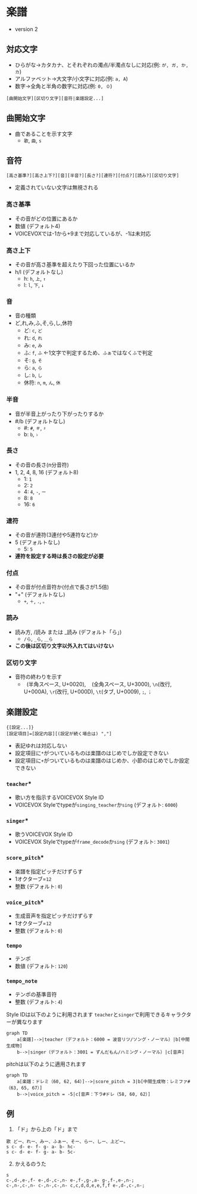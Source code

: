 # 楽譜
- version 2

## 対応文字
- ひらがな→カタカナ、とそれぞれの濁点/半濁点なしに対応(例: `が, ガ, か, カ`)
- アルファベット→大文字/小文字に対応(例: `a, A`)
- 数字→全角と半角の数字に対応(例: `0, ０`)

```
[曲開始文字][区切り文字][音符|楽譜設定...]
```

## 曲開始文字
- 曲であることを示す文字
   - `歌`, `曲`, `s`
## 音符
```
[高さ基準?][高さ上下?][音][半音?][長さ?][連符?][付点?][読み?][区切り文字]
```
- 定義されていない文字は無視される
### 高さ基準
- その音がどの位置にあるか
- 数値 (デフォルト4)
- VOICEVOXでは-1から+9まで対応しているが、-1は未対応
### 高さ上下
- その音が高さ基準を超えたり下回った位置にいるか
- h/l (デフォルトなし)
  - h: `h`, `上`, `↑`
  - l: `l`, `下`, `↓`
### 音
- 音の種類
- ど,れ,み,ふ,そ,ら,し,休符
  - ど: `c`, `ど`
  - れ: `d`, `れ`
  - み: `e`, `み`
  - ふ: `f`, `ふ` ←1文字で判定するため、`ふぁ`ではなく`ふ`で判定
  - そ: `g`, `そ`
  - ら: `a`, `ら`
  - し: `b`, `し`
  - 休符: `n`, `m`, `ん`, `休`
### 半音
- 音が半音上がったり下がったりするか
- #/b (デフォルトなし)
  - #: `#`, `＃`, `♯`
  - b: `b`, `♭`
### 長さ
- その音の長さ(n分音符)
- 1, 2, 4, 8, 16 (デフォルト8)
  - 1: `1`
  - 2: `2`
  - 4: `4`, `-`, `ー`
  - 8: `8`
  - 16: `6`
### 連符
- その音が連符(3連付や5連符など)か
- 5 (デフォルトなし)
  - 5: `5`
- **連符を設定する時は長さの設定が必要**
### 付点
- その音が付点音符か(付点で長さが1.5倍)
- "+" (デフォルトなし)
  - `+`, `＋`, `.`, `。`
### 読み
- 読み方, /読み または _読み (デフォルト「ら」)
  - `/ら`, `_ら`, `＿ら`
- **この後は区切り文字以外入れてはいけない**
### 区切り文字
- 音符の終わりを示す
  - ` `(半角スペース, U+0020), `　`(全角スペース, U+3000), `\n`(改行, U+000A), `\r`(改行, U+000D), `\t`(タブ, U+0009), `;`, `；`

## 楽譜設定
```
{[設定...]}
[設定項目]=[設定内容][(設定が続く場合は) ","]
```
- 表記ゆれは対応しない
- 設定項目に`*`がついているものは楽譜のはじめでしか設定できない
- 設定項目に`+`がついているものは楽譜のはじめか、小節のはじめでしか設定できない
### `teacher`*
- 歌い方を指示するVOICEVOX Style ID
- VOICEVOX Styleでtypeが`singing_teacher`か`sing` (デフォルト: `6000`)
### `singer`*
- 歌うVOICEVOX Style ID
- VOICEVOX Styleでtypeが`frame_decode`か`sing` (デフォルト: `3001`)
### `score_pitch`*
- 楽譜を指定ピッチだけずらす
- 1オクターブ=`12`
- 整数 (デフォルト: `0`)
### `voice_pitch`*
- 生成音声を指定ピッチだけずらす
- 1オクターブ=`12`
- 整数 (デフォルト: `0`)
### `tempo`
- テンポ
- 数値 (デフォルト: `120`)
### `tempo_note`
- テンポの基準音符
- 整数 (デフォルト: `4`)

Style IDは以下のように利用されます
`teacher`と`singer`で利用できるキャラクターが異なります
```mermaid
graph TD
    a[楽譜]-->|teacher（デフォルト：6000 = 波音リツ/ソング・ノーマル）|b[中間生成物]
    b-->|singer（デフォルト：3001 = ずんだもん/ハミング・ノーマル）|c[音声]
```

pitchは以下のように適用されます
```mermaid
graph TD
    a[楽譜：ドレミ（60, 62, 64）]-->|score_pitch = 3|b[中間生成物：レミファ#（63, 65, 67）]
    b-->|voice_pitch = -5|c[音声：下ラ#ドレ（58, 60, 62）]
```

## 例
1. 「ド」から上の「ド」まで
```
歌 どー、れー、みー、ふぁー、そー、らー、しー、上どー。
s c- d- e- f- g- a- b- hc-
s c- d- e- f- g- a- b- 5c-
```
2. かえるのうた
```
s
c-,d-,e-,f- e-,d-,c-,n- e-,f-,g-,a- g-,f-,e-,n-;
c-,n-,c-,n- c-,n-,c-,n- c,c,d,d,e,e,f,f e-,d-,c-,n-;
```
